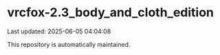 # vrcfox-2.3_body_and_cloth_edition

Last updated: 2025-06-05 04:04:08

This repository is automatically maintained.

